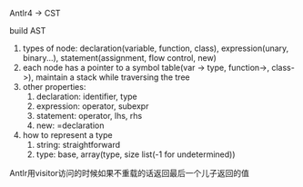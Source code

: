 Antlr4 -> CST

build AST
1. types of node: declaration(variable, function, class), expression(unary, binary...), statement(assignment, flow control, new)
2. each node has a pointer to a symbol table(var -> type, function->, class->), maintain a stack while traversing the tree
3. other properties:
    1. declaration: identifier, type
    2. expression: operator, subexpr
    3. statement: operator, lhs, rhs
    4. new: =declaration
4. how to represent a type
    1. string: straightforward
    2. type: base, array(type, size list(-1 for undetermined))

Antlr用visitor访问的时候如果不重载的话返回最后一个儿子返回的值